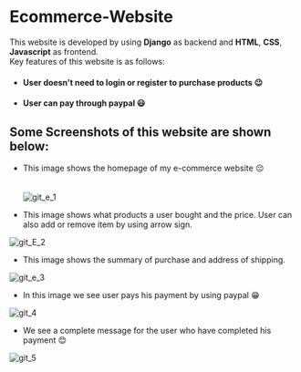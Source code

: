# Ecommerce-Website
This website is developed by using **Django** as backend and **HTML**, **CSS**, **Javascript** as frontend.  
Key features of this website is as follows:

* #### User doesn't need to login or register to purchase products :wink:

* #### User can pay through **paypal** :smiley: 

## Some Screenshots of this website are shown below:    

* This image shows the homepage of my e-commerce website :pensive:  
  <br/>
  <br/>
![git_e_1](https://user-images.githubusercontent.com/54987617/91631185-925e3f00-e9f9-11ea-9292-e888cb2ca2bb.png)  

* This image shows what products a user bought and the price. User can also add or remove item by using arrow sign.  

![git_E_2](https://user-images.githubusercontent.com/54987617/91631217-cdf90900-e9f9-11ea-96db-659924202426.png)  

* This image shows the summary of purchase and address of shipping.  

![git_e_3](https://user-images.githubusercontent.com/54987617/91631278-54ade600-e9fa-11ea-8d47-f60280a055ca.png)  

* In this image we see user pays his payment by using paypal :grin:  

![git_4](https://user-images.githubusercontent.com/54987617/91631308-7f983a00-e9fa-11ea-9bab-1895e0e02d24.png)  

* We see a complete message for the user who have completed his payment :blush:  

![git_5](https://user-images.githubusercontent.com/54987617/91631321-8de65600-e9fa-11ea-813f-239fbb552feb.png)  




